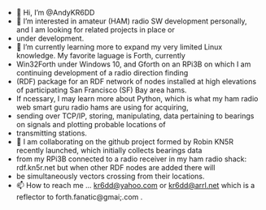 - 👋 Hi, I’m @AndyKR6DD
- 👀 I’m interested in amateur (HAM) radio SW development personally, and I am looking for related projects in place or
-  under development.
- 🌱 I’m currently learning more to expand my very limited Linux knowledge. My favorite laguage is Forth, currently
- Win32Forth under Windows 10, and Gforth on an RPi3B on which I am continuing development of a radio direction finding
- (RDF) package for an RDF network of nodes installed at high elevations of participating San Francisco (SF) Bay area hams.
- If ncessary, I may learn more about Python, which is what my ham radio web smart guru radio hams are using for acquiring,
- sending over TCP/IP, storing, manipulating, data pertaining to bearings on signals and plotting probable locations of
- transmitting stations. 
- 💞️ I am collaborating on the github project formed by Robin KN5R recently launched, which initially collects bearings data
- from my RPi3B connected to a radio receiver in my ham radio shack: rdf.kn5r.net but when other RDF nodes are added there will
- be simultaneously vectors crossing from their locations.
- 📫 How to reach me ... kr6dd@yahoo.com or kr6dd@arrl.net which is a reflector to forth.fanatic@gmai;.com .

<!---
AndyKR6DD/AndyKR6DD is a ✨ special ✨ repository because its `README.md` (this file) appears on your GitHub profile.
You can click the Preview link to take a look at your changes.
--->
